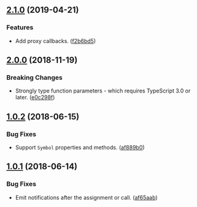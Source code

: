 <a name="2.1.0"></a>
## [2.1.0](https://github.com/cartant/rxjs-observe/compare/v2.0.0...v2.1.0) (2019-04-21)

### Features

* Add proxy callbacks. ([f2b6bd5](https://github.com/cartant/rxjs-observe/commit/f2b6bd5))

<a name="2.0.0"></a>
## [2.0.0](https://github.com/cartant/rxjs-observe/compare/v1.0.2...v2.0.0) (2018-11-19)

### Breaking Changes

* Strongly type function parameters - which requires TypeScript 3.0 or later. ([e0c298f](https://github.com/cartant/rxjs-observe/commit/e0c298f))

<a name="1.0.2"></a>
## [1.0.2](https://github.com/cartant/rxjs-observe/compare/v1.0.1...v1.0.2) (2018-06-15)

### Bug Fixes

* Support `Symbol` properties and methods. ([af889b0](https://github.com/cartant/rxjs-observe/commit/af889b0))

<a name="1.0.1"></a>
## [1.0.1](https://github.com/cartant/rxjs-observe/compare/v1.0.0...v1.0.1) (2018-06-14)

### Bug Fixes

* Emit notifications after the assignment or call. ([af65aab](https://github.com/cartant/rxjs-observe/commit/af65aab))